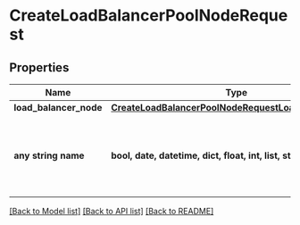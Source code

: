 # CreateLoadBalancerPoolNodeRequest


## Properties
Name | Type | Description | Notes
------------ | ------------- | ------------- | -------------
**load_balancer_node** | [**CreateLoadBalancerPoolNodeRequestLoadBalancerNode**](CreateLoadBalancerPoolNodeRequestLoadBalancerNode.md) |  | [optional] 
**any string name** | **bool, date, datetime, dict, float, int, list, str, none_type** | any string name can be used but the value must be the correct type | [optional]

[[Back to Model list]](../README.md#documentation-for-models) [[Back to API list]](../README.md#documentation-for-api-endpoints) [[Back to README]](../README.md)



